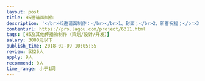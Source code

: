 ```yaml
---                
layout: post       
title: H5邀请函制作           
description: '</br>H5邀请函制作：</br></br>1、封面；</br>2、新春祝福；</br>3、我方3月的晚宴活动邀请；</br>4、信息报名表。</br>发送对象：我方会员；相关文案可由我方提供。</br></br>邀请函需放我方LOGO并与我方VI风格统一；内容不多，但希望能够呈现非常有设计创意的邀请函（例如，以创意的新春红包形式发送，或者首页为信封，点击信封后，信封呈现慢慢打开的小动画，可跳转到正文；或其他创意的形式）</br>'     
contenturl: https://pro.lagou.com/project/6311.html      
tags: [H5及其他传播物制作（策划/设计/开发）]            
salary: 3000元以下          
publish_time: 2018-02-09 10:05:55         
review: 5226人                   
apply: 9人                   
recommend: 0人                   
time_range: 小于1周              
---                 
```

